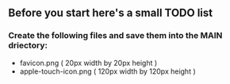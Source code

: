 ## Before you start here's a small TODO list

### Create the following files and save them into the MAIN driectory:

- favicon.png  ( 20px width by 20px height )
- apple-touch-icon.png ( 120px width by 120px height )
